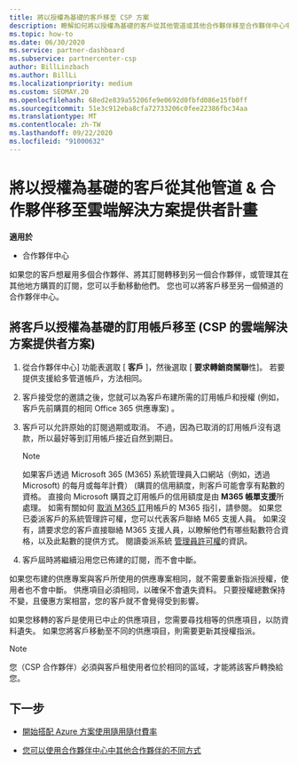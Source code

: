 ```yaml
---
title: 將以授權為基礎的客戶移至 CSP 方案
description: 瞭解如何將以授權為基礎的客戶從其他管道或其他合作夥伴移至合作夥伴中心中的雲端解決方案提供者 (CSP) 方案。
ms.topic: how-to
ms.date: 06/30/2020
ms.service: partner-dashboard
ms.subservice: partnercenter-csp
author: BillLinzbach
ms.author: BillLi
ms.localizationpriority: medium
ms.custom: SEOMAY.20
ms.openlocfilehash: 68ed2e839a55206fe9e0692d0fbfd086e15fb0ff
ms.sourcegitcommit: 51e3c912eba8cfa72733206c0fee22386fbc34aa
ms.translationtype: MT
ms.contentlocale: zh-TW
ms.lasthandoff: 09/22/2020
ms.locfileid: "91000632"
---
```

# <a name="move-license-based-customers-from-other-channels--partners-to-the-cloud-solution-provider-program"></a>將以授權為基礎的客戶從其他管道 & 合作夥伴移至雲端解決方案提供者計畫

**適用於**

- 合作夥伴中心

如果您的客戶想雇用多個合作夥伴、將其訂閱轉移到另一個合作夥伴，或管理其在其他地方購買的訂閱，您可以手動移動他們。 您也可以將客戶移至另一個頻道的合作夥伴中心。

## <a name="move-your-customers-license-based-subscriptions-to-the-cloud-solution-provider-program-csp"></a>將客戶以授權為基礎的訂用帳戶移至 (CSP 的雲端解決方案提供者方案) 

1. 從合作夥伴中心] 功能表選取 [ **客戶** ]，然後選取 [ **要求轉銷商關聯**性]。 若要提供支援給多管道帳戶，方法相同。

2. 客戶接受您的邀請之後，您就可以為客戶布建所需的訂用帳戶和授權 (例如，客戶先前購買的相同 Office 365 供應專案) 。

3. 客戶可以允許原始的訂閱過期或取消。 不過，因為已取消的訂用帳戶沒有退款，所以最好等到訂用帳戶接近自然到期日。


   >[!NOTE]
   >如果客戶透過 Microsoft 365 (M365) 系統管理員入口網站（例如，透過 Microsoft) 的每月或每年計費） (購買的信用額度，則客戶可能會享有點數的資格。 直接向 Microsoft 購買之訂用帳戶的信用額度是由 **M365 帳單支援**所處理。 如需有關如何 [取消 M365 訂](/microsoft-365/commerce/subscriptions/cancel-your-subscription)用帳戶的 M365 指引，請參閱。 如果您已委派客戶的系統管理許可權，您可以代表客戶聯絡 M65 支援人員。 如果沒有，請要求您的客戶直接聯絡 M365 支援人員，以瞭解他們有哪些點數符合資格，以及此點數的提供方式。 閱讀委派系統 [管理員許可權](customers-revoke-admin-privileges.md)的資訊。


4. 客戶屆時將繼續沿用您已佈建的訂閱，而不會中斷。

如果您布建的供應專案與客戶所使用的供應專案相同，就不需要重新指派授權，使用者也不會中斷。 供應項目必須相同，以確保不會遺失資料。 只要授權總數保持不變，且優惠方案相當，您的客戶就不會覺得受到影響。

如果您移轉的客戶是使用已中止的供應項目，您需要尋找相等的供應項目，以防資料遺失。 如果您將客戶移動至不同的供應項目，則需要更新其授權指派。

>[!NOTE]
> 您（CSP 合作夥伴）必須與客戶租使用者位於相同的區域，才能將該客戶轉換給您。

## <a name="next-steps"></a>下一步

- [開始搭配 Azure 方案使用隨用隨付費率](azure-plan-get-started.md)
 

- [您可以使用合作夥伴中心中其他合作夥伴的不同方式](work-with-other-partners.md)